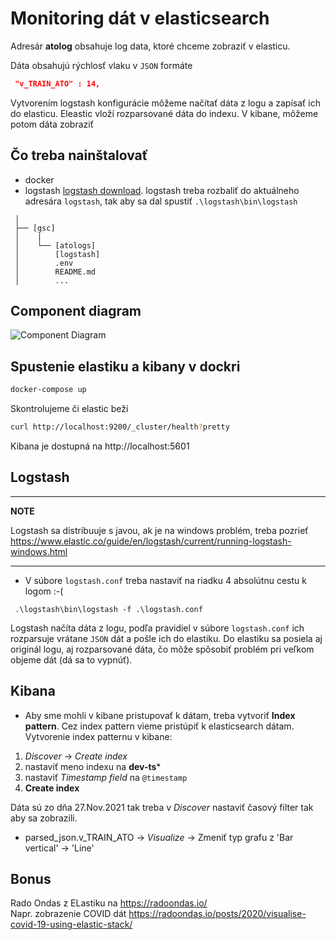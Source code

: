 # Monitoring dát v elasticsearch
Adresár **atolog** obsahuje log data, ktoré chceme zobraziť v elasticu. 

Dáta obsahujú rýchlosť vlaku v `JSON` formáte
```json
 "v_TRAIN_ATO" : 14,
```

Vytvorením logstash konfigurácie môžeme načítať dáta z logu a zapísať ich do elasticu. Eleastic vloží rozparsované dáta do indexu.
V kibane, môžeme potom dáta zobraziť

## Čo treba nainštalovať
 * docker
 * logstash [logstash download](https://www.elastic.co/downloads/logstash).
    logstash treba rozbaliť do aktuálneho adresára `logstash`, tak aby sa dal spustiť `.\logstash\bin\logstash`

```
 │
 ├── [gsc]
 │    |
 │    └── [atologs]
 │        [logstash]
 │        .env
 │        README.md
 │        ...
```

## Component diagram
![Component Diagram](http://www.plantuml.com/plantuml/proxy?src=https://raw.githubusercontent.com/peterjakubik/gsc/master/diagram.puml)

 
## Spustenie elastiku a kibany v dockri
```bash
docker-compose up
```

Skontrolujeme či elastic beží
```bash
curl http://localhost:9200/_cluster/health?pretty
```

Kibana je dostupná na http://localhost:5601


## Logstash

---
**NOTE**

Logstash sa distribuuje s javou, ak je na windows problém, treba pozrieť https://www.elastic.co/guide/en/logstash/current/running-logstash-windows.html 

---

 * V súbore `logstash.conf` treba nastaviť na riadku 4 absolútnu cestu k logom :-( 

```
 .\logstash\bin\logstash -f .\logstash.conf
```

Logstash načíta dáta z logu, podľa pravidiel v súbore `logstash.conf` ich rozparsuje vrátane `JSON` dát a pošle ich do elastiku. 
Do elastiku sa posiela aj originál logu, aj rozparsované dáta, čo môže spôsobiť problém pri veľkom objeme dát (dá sa to vypnúť).

## Kibana
* Aby sme mohli v kibane pristupovať k dátam, treba vytvoriť **Index pattern**. Cez index pattern vieme pristúpiť k elasticsearch dátam.  
Vytvorenie index patternu v kibane:
1. _Discover_ ->  _Create index_
1. nastaviť meno indexu na **dev-ts*** 
1. nastaviť _Timestamp field_ na `@timestamp`
1. **Create index**

Dáta sú zo dňa 27.Nov.2021 tak treba v _Discover_ nastaviť časový filter tak aby sa zobrazili.
* parsed_json.v_TRAIN_ATO -> _Visualize_ -> Zmeniť typ grafu z 'Bar vertical' -> 'Line'

## Bonus
Rado Ondas z ELastiku na https://radoondas.io/   
Napr. zobrazenie COVID dát https://radoondas.io/posts/2020/visualise-covid-19-using-elastic-stack/ 